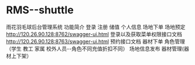 # RMS--shuttle
雨花羽毛球后台管理系统
功能简介
登录
注册
储值
个人信息
场地下单
场地预定 
http://120.26.90.128:8762/swagger-ui.html  登录以及获取菜单权限接口文档
http://120.26.90.128:8763/swagger-ui.html  预约接口文档
器材下单
角色管理（学生 教工 家属 校外人员--角色不同充值折扣不同）
场地信息发布
器材管理(器材上下架）

